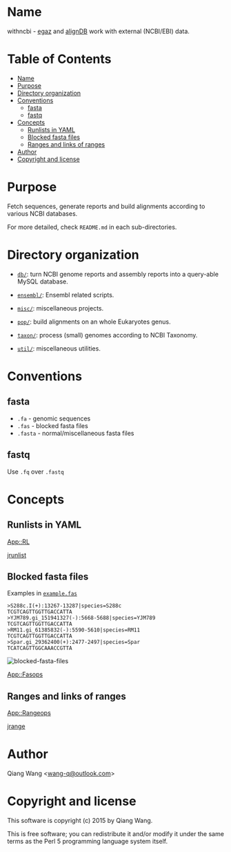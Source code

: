 # Name

withncbi - [egaz](https://github.com/wang-q/egaz) and [alignDB](https://github.com/wang-q/alignDB)
work with external (NCBI/EBI) data.

[TOC levels=1-3]: #

# Table of Contents
- [Name](#name)
- [Purpose](#purpose)
- [Directory organization](#directory-organization)
- [Conventions](#conventions)
    - [fasta](#fasta)
    - [fastq](#fastq)
- [Concepts](#concepts)
    - [Runlists in YAML](#runlists-in-yaml)
    - [Blocked fasta files](#blocked-fasta-files)
    - [Ranges and links of ranges](#ranges-and-links-of-ranges)
- [Author](#author)
- [Copyright and license](#copyright-and-license)


# Purpose

Fetch sequences, generate reports and build alignments according to various NCBI databases.

For more detailed, check `README.md` in each sub-directories.

# Directory organization

* [`db/`](db/): turn NCBI genome reports and assembly reports into a query-able MySQL database.

* [`ensembl/`](ensembl/): Ensembl related scripts.

* [`misc/`](misc/): miscellaneous projects.

* [`pop/`](pop/): build alignments on an whole Eukaryotes genus.

* [`taxon/`](taxon/): process (small) genomes according to NCBI Taxonomy.

* [`util/`](util/): miscellaneous utilities.

# Conventions

## fasta

* `.fa` - genomic sequences
* `.fas` - blocked fasta files
* `.fasta` - normal/miscellaneous fasta files

## fastq

Use `.fq` over `.fastq`

# Concepts

## Runlists in YAML

[App::RL](https://github.com/wang-q/App-RL)

[jrunlist](https://github.com/egateam/jrunlist)

## Blocked fasta files

Examples in [`example.fas`](https://github.com/wang-q/App-Fasops/blob/master/t/example.fas)

```text
>S288c.I(+):13267-13287|species=S288c
TCGTCAGTTGGTTGACCATTA
>YJM789.gi_151941327(-):5668-5688|species=YJM789
TCGTCAGTTGGTTGACCATTA
>RM11.gi_61385832(-):5590-5610|species=RM11
TCGTCAGTTGGTTGACCATTA
>Spar.gi_29362400(+):2477-2497|species=Spar
TCATCAGTTGGCAAACCGTTA

```

![blocked-fasta-files](doc/blocked-fasta-files.png)

[App::Fasops](https://github.com/wang-q/App-Fasops)

## Ranges and links of ranges

[App::Rangeops](https://github.com/wang-q/App-Rangeops)

[jrange](https://github.com/egateam/jrange)

# Author

Qiang Wang &lt;wang-q@outlook.com&gt;

# Copyright and license

This software is copyright (c) 2015 by Qiang Wang.

This is free software; you can redistribute it and/or modify it under the same terms as the Perl 5
programming language system itself.
